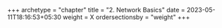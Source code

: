 +++
archetype = "chapter"
title = "2. Network Basics"
date = 2023-05-11T18:16:53+05:30
weight = X
ordersectionsby = "weight"
+++